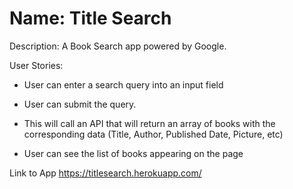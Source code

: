 # Name: Title Search 

Description: A Book Search app powered by Google. 

User Stories:

- User can enter a search query into an input field

- User can submit the query. 

- This will call an API that will return an array of books with the corresponding data (Title, Author, Published Date, Picture, etc)

- User can see the list of books appearing on the page
    
    
Link to App https://titlesearch.herokuapp.com/


